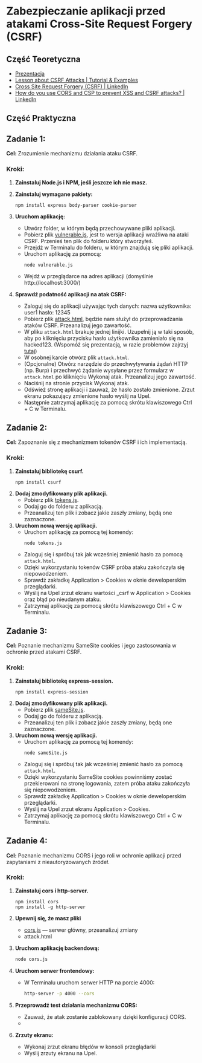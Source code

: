 # Zabezpieczanie aplikacji przed atakami Cross-Site Request Forgery (CSRF)

## Część Teoretyczna
  - [Prezentacja](https://docs.google.com/presentation/d/e/2PACX-1vToHIr1hRaL1ku4UmKCd3Pu1uDdPcLfJpg5tObTrX16LpoDLaZ8ooopOuBMeBTGAzwP4EmD6DeFPYq_/pub)
  - [Lesson about CSRF Attacks | Tutorial & Examples](https://learn.snyk.io/lesson/csrf-attack/)
  - [Cross Site Request Forgery (CSRF) | LinkedIn](https://www.linkedin.com/pulse/cross-site-request-forgery-csrf-syed-muhammad-abdul-karim/)
  - [How do you use CORS and CSP to prevent XSS and CSRF attacks? | LinkedIn](https://www.linkedin.com/advice/3/how-do-you-use-cors-csp-prevent-cross-site-scripting)
## Część Praktyczna

## Zadanie 1: 

**Cel:** Zrozumienie mechanizmu działania ataku CSRF.

### Kroki:
1. **Zainstaluj Node.js i NPM, jeśli jeszcze ich nie masz.**

2. **Zainstaluj wymagane pakiety:**
   ```console
   npm install express body-parser cookie-parser
   ```
3. **Uruchom aplikację:**
   - Utwórz folder, w którym będą przechowywane pliki aplikacji.
   - Pobierz plik [vulnerable.js](https://github.com/freshuno/CSRFattacks/blob/main/vulnerable.js), jest to wersja aplikacji wrażliwa na ataki CSRF. Przenieś ten plik do folderu który stworzyłeś.
   - Przejdź w Terminalu do folderu, w którym znajdują się pliki aplikacji.
   - Uruchom aplikację za pomocą:
     ```console
     node vulnerable.js
     ```
   - Wejdź w przeglądarce na adres aplikacji (domyślnie http://localhost:3000/)
5. **Sprawdź podatność aplikacji na atak CSRF:**
   - Zaloguj się do aplikacji używając tych danych: nazwa użytkownika: user1 hasło: 12345
   - Pobierz plik [attack.html](https://github.com/freshuno/CSRFattacks/blob/main/attack.html), będzie nam służył do przeprowadzania ataków CSRF. Przeanalizuj jego zawartość.
   - W pliku `attack.html` brakuje jednej linijki. Uzupełnij ją w taki sposób, aby po kliknięciu przycisku hasło użytkownika zamieniało się na hacked123. (Wspomóż się prezentacją, w razie problemów zajrzyj [tutaj](https://github.com/freshuno/CSRFattacks/blob/main/hints/1.html))
   - W osobnej karcie otwórz plik `attack.html`.
   - (Opcjonalne) Otwórz narzędzie do przechwytywania żądań HTTP (np. Burp) i przechwyć żądanie wysyłane przez formularz w `attack.html` po kliknięciu Wykonaj atak. Przeanalizuj jego zawartość.
   - Naciśnij na stronie przycisk Wykonaj atak.
   - Odśwież stronę aplikacji i zauważ, że hasło zostało zmienione. Zrzut ekranu pokazujący zmienione hasło wyślij na Upel.
   - Następnie zatrzymaj aplikację za pomocą skrótu klawiszowego Ctrl + C w Terminalu.
  
## Zadanie 2: 

**Cel:** Zapoznanie się z mechanizmem tokenów CSRF i ich implementacją.

### Kroki:
1. **Zainstaluj bibliotekę csurf.**
   ```console
   npm install csurf
   ```
2. **Dodaj zmodyfikowany plik aplikacji.**
   - Pobierz plik [tokens.js](https://github.com/freshuno/CSRFattacks/blob/main/tokens.js).
   - Dodaj go do folderu z aplikacją.
   - Przeanalizuj ten plik i zobacz jakie zaszły zmiany, będą one zaznaczone.
3. **Uruchom nową wersję aplikacji.**
   - Uruchom aplikację za pomocą tej komendy:
     ```console
     node tokens.js
     ```
   - Zaloguj się i spróbuj tak jak wcześniej zmienić hasło za pomocą `attack.html`.
   - Dzięki wykorzystaniu tokenów CSRF próba ataku zakończyła się niepowodzeniem.
   - Sprawdź zakładkę Application > Cookies w oknie deweloperskim przeglądarki.
   - Wyślij na Upel zrzut ekranu wartości _csrf w Application > Cookies oraz błąd po nieudanym ataku.
   - Zatrzymaj aplikację za pomocą skrótu klawiszowego Ctrl + C w Terminalu.
## Zadanie 3: 

**Cel:** Poznanie mechanizmu SameSite cookies i jego zastosowania w ochronie przed atakami CSRF.

### Kroki:
1. **Zainstaluj bibliotekę express-session.**
   ```console
   npm install express-session
   ```
2. **Dodaj zmodyfikowany plik aplikacji.**
   - Pobierz plik [sameSite.js](https://github.com/freshuno/CSRFattacks/blob/main/sameSite.js).
   - Dodaj go do folderu z aplikacją.
   - Przeanalizuj ten plik i zobacz jakie zaszły zmiany, będą one zaznaczone.
3. **Uruchom nową wersję aplikacji.**
   - Uruchom aplikację za pomocą tej komendy:
     ```console
     node sameSite.js
     ```
   - Zaloguj się i spróbuj tak jak wcześniej zmienić hasło za pomocą `attack.html`.
   - Dzięki wykorzystaniu SameSite cookies powinniśmy zostać przekierowani na stronę logowania, zatem próba ataku zakończyła się niepowodzeniem.
   - Sprawdź zakładkę Application > Cookies w oknie deweloperskim przeglądarki.
   - Wyślij na Upel zrzut ekranu Application > Cookies.
   - Zatrzymaj aplikację za pomocą skrótu klawiszowego Ctrl + C w Terminalu.
## Zadanie 4: 

**Cel:** Poznanie mechanizmu CORS i jego roli w ochronie aplikacji przed zapytaniami z nieautoryzowanych źródeł.

### Kroki:
1. **Zainstaluj cors i http-server.**
   ```console
   npm install cors
   npm install -g http-server
   ```
2. **Upewnij się, że masz pliki**
   - [cors.js](https://github.com/freshuno/CSRFattacks/blob/main/cors.js) — serwer główny, przeanalizuj zmiany
   - attack.html
3. **Uruchom aplikację backendową:**
     ```bash
     node cors.js
     ```
4. **Uruchom serwer frontendowy:**
   - W Terminalu uruchom serwer HTTP na porcie 4000:
     ```bash
     http-server -p 4000 --cors
     ```
5. **Przeprowadź test działania mechanizmu CORS:**
   - Zauważ, że atak zostanie zablokowany dzięki konfiguracji CORS.
   - 

7. **Zrzuty ekranu:**
   - Wykonaj zrzut ekranu błędów w konsoli przeglądarki
   - Wyślij zrzuty ekranu na Upel.
